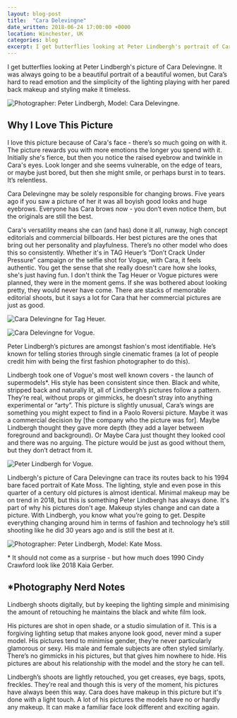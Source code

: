 ```yaml
---
layout: blog-post
title:  "Cara Delevingne"
date_written: 2018-06-24 17:00:00 +0000
location: Winchester, UK
categories: blog
excerpt: I get butterflies looking at Peter Lindbergh's portrait of Cara Delevingne. Cara's hard to read emotion, the simplicity of the lighting playing with her pared back makeup and styling make it timeless.
---
```

I get butterflies looking at Peter Lindbergh's picture of Cara Delevingne. It was always going to be a beautiful portrait of a beautiful women, but Cara’s hard to read emotion and the simplicity of the lighting playing with her pared back makeup and styling make it timeless.

![Photographer: Peter Lindbergh, Model: Cara Delevingne.](/images/blog/why-i-love-this-picture/cara-delevingne.jpg "Photographer: Peter Lindbergh, Model: Cara Delevingne.")

## Why I Love This Picture
I love this picture because of Cara's face - there’s so much going on with it. The picture rewards you with more emotions the longer you spend with it. Initially she's fierce, but then you notice the raised eyebrow and twinkle in Cara's eyes. Look longer and she seems vulnerable, on the edge of tears, or maybe just bored, but then she might smile, or perhaps burst in to tears. It’s relentless.

Cara Delevingne may be solely responsible for changing brows. Five years ago if you saw a picture of her it was all boyish good looks and huge eyebrows. Everyone has Cara brows now - you don’t even notice them, but the originals are still the best.

Cara's versatility means she can (and has) done it all, runway, high concept editorials and commercial billboards. Her best pictures are the ones that bring out her personality and playfulness. There’s no other model who does this so consistently. Whether it's in TAG Heuer’s “Don’t Crack Under Pressure” campaign or the selfie shot for Vogue, with Cara, it feels authentic. You get the sense that she really doesn't care how she looks, she's just having fun. I don't think the Tag Heuer or Vogue pictures were planned, they were in the moment gems. If she was bothered about looking pretty, they would never have come. There are stacks of memorable editorial shoots, but it says a lot for Cara that her commercial pictures are just as good.

![Cara Delevingne for Tag Heuer.](/images/blog/why-i-love-this-picture/cara-delevingne-tag.jpg "Photographer: Peter Lindbergh, Model: Cara Delevingne.")

![Cara Delevingne for Vogue.](/images/blog/why-i-love-this-picture/cara-delevingne-vogue.jpg "Cara Delevingne for Vogue")

Peter Lindbergh’s pictures are amongst fashion's most identifiable. He’s known for telling stories through single cinematic frames (a lot of people credit him with being the first fashion photographer to do this).

Lindbergh took one of Vogue's most well known covers - the launch of supermodels\*. His style has been consistent since then. Black and white, stripped back and naturally lit, all of Lindbergh’s pictures follow a pattern. They’re real, without props or gimmicks, he doesn’t stray into anything experimental or “arty”. This picture is slightly unusual, Cara’s wings are something you might expect to find in a Paolo Roversi picture. Maybe it was a commercial decision by [the company who the picture was for]. Maybe Lindbergh thought they gave more depth (they add a layer between foreground and background). Or Maybe Cara just thought they looked cool and there was no arguing. The picture would be just as good without them, but they don’t detract from it.

![Peter Lindbergh for Vogue.](/images/blog/why-i-love-this-picture/vogue-90-lindbergh.jpg "Peter Lindbergh for Vogue.")

Lindbergh's picture of Cara Delevingne can trace its routes back to his 1994 bare faced portrait of Kate Moss. The lighting, style and even pose in this quarter of a century old pictures is almost identical. Minimal makeup may be on trend in 2018, but this is something Peter Lindbergh has always done. It's part of why his pictures don't age. Makeup styles change and can date a picture. With Lindbergh, you know what you’re going to get. Despite everything changing around him in terms of fashion and technology he’s still shooting like he did 30 years ago and is still the best at it.

![Photographer: Peter Lindbergh, Model: Kate Moss.](/images/blog/why-i-love-this-picture/kate-moss-lindbergh.jpg "Photographer: Peter Lindbergh, Model: Kate Moss.")

\* It should not come as a surprise - but how much does 1990 Cindy Crawford look like 2018 Kaia Gerber.

## \*Photography Nerd Notes
Lindbergh shoots digitally, but by keeping the lighting simple and minimising the amount of retouching he maintains the black and white film look.

His pictures are shot in open shade, or a studio simulation of it. This is a forgiving lighting setup that makes anyone look good, never mind a super model. His pictures tend to minimise gender, they’re never particularly glamorous or sexy. His male and female subjects are often styled similarly. There’s no gimmicks in his pictures, but that gives him nowhere to hide. His pictures are about his relationship with the model and the story he can tell.

Lindbergh’s shoots are lightly retouched, you get creases, eye bags, spots, freckles. They’re real and though this is very of the moment, his pictures have always been this way. Cara does have makeup in this picture but it's done with a light touch. A lot of his pictures the models have no or hardly any makeup. It can make a familiar face look different and exciting again.

